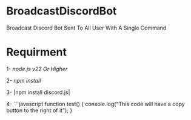 # BroadcastDiscordBot
Broadcast Discord Bot Sent To All User With A Single Command
# Requirment
1- *node.js v22 Or Higher*

2- *npm install*

3- |npm install discord.js|

4- ```javascript
function test() { 
    console.log("This code will have a copy button to the right of it");
}

